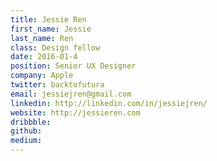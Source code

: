 ```yaml
---
title: Jessie Ren
first_name: Jessie
last_name: Ren
class: Design fellow
date: 2016-01-4
position: Senior UX Designer
company: Apple
twitter: backtofutura
email: jessiejren@gmail.com
linkedin: http://linkedin.com/in/jessiejren/
website: http://jessieren.com
dribbble:
github:
medium:
---
```

